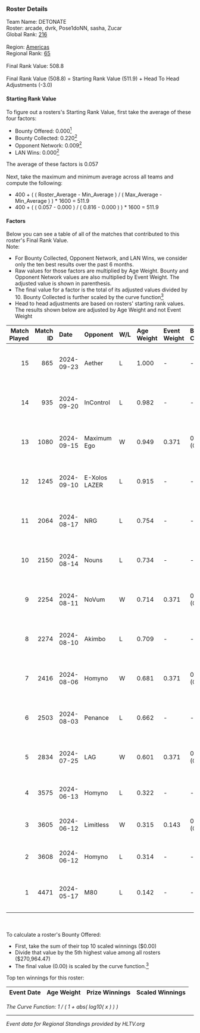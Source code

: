 ### Roster Details<br />
Team Name: DETONATE<br />
Roster: arcade, dvrk, Pose1doNN, sasha, Zucar<br />
Global Rank: [216](../../standings_global_2024_10_23.md)<br />
<br />
Region: [Americas]( ../../standings_americas_2024_10_23.md)<br />
Regional Rank: [65]( ../../standings_americas_2024_10_23.md)<br />
<br />
Final Rank Value:  508.8<br />
<br />
Final Rank Value (508.8) = Starting Rank Value (511.9) + Head To Head Adjustments (-3.0)<br />

#### Starting Rank Value<br />
To figure out a rosters's Starting Rank Value, first take the average of these four factors:<br />
- Bounty Offered: 0.000[<sup>1</sup>](#table2)
- Bounty Collected: 0.220[<sup>2</sup>](#table1)
- Opponent Network: 0.009[<sup>2</sup>](#table1)
- LAN Wins: 0.000[<sup>2</sup>](#table1)

The average of these factors is 0.057<br />
<br />
Next, take the maximum and minimum average across all teams and compute the following:<br />
- 400 + ( ( Roster_Average - Min_Average ) / ( Max_Average - Min_Average ) ) * 1600 = 511.9
- 400 + ( ( 0.057 - 0.000 ) / ( 0.816 - 0.000 ) ) * 1600 = 511.9


#### Factors<br />
Below you can see a table of all of the matches that contributed to this roster's Final Rank Value.<br />
Note:<br />

- For Bounty Collected, Opponent Network, and LAN Wins, we consider only the ten best results over the past 6 months.
- Raw values for those factors are multiplied by Age Weight. Bounty and Opponent Network values are also multiplied by Event Weight. The adjusted value is shown in parenthesis.
- The final value for a factor is the total of its adjusted values divided by 10. Bounty Collected is further scaled by the curve function[<sup>3</sup>](#curveFunction)
- Head to head adjustments are based on rosters' starting rank values. The results shown below are adjusted by Age Weight and not Event Weight
<span id="table1"></span><br />


| Match Played | Match ID | Date       | Opponent      | W/L | Age Weight | Event Weight | Bounty Collected | Opponent Network | LAN Wins  | H2H Adj. | Roster                                  |
| -: | -: | :- | :- | :- | :- | :- | :- | :- | :- | -: | :- |
|           15 |      865 | 2024-09-23 | Aether        | L   | 1.000      | -            | -                | -                | -         |   -16.64 | arcade, dvrk, Pose1doNN, sasha, Zucar   |
|           14 |      935 | 2024-09-20 | InControl     | L   | 0.982      | -            | -                | -                | -         |    -9.42 | arcade, dvrk, Pose1doNN, sasha, Zucar   |
|           13 |     1080 | 2024-09-15 | Maximum Ego   | W   | 0.949      | 0.371        | 0.000 (0.000)    | 0.000 (0.000)    | 0 (0.000) |     9.38 | arcade, dvrk, Pose1doNN, sasha, Zucar   |
|           12 |     1245 | 2024-09-10 | E-Xolos LAZER | L   | 0.915      | -            | -                | -                | -         |    -4.05 | arcade, dvrk, Pose1doNN, sasha, Zucar   |
|           11 |     2064 | 2024-08-17 | NRG           | L   | 0.754      | -            | -                | -                | -         |    -1.10 | emothug, Halen, Pose1doNN, sasha, Zucar |
|           10 |     2150 | 2024-08-14 | Nouns         | L   | 0.734      | -            | -                | -                | -         |    -0.84 | emothug, Halen, Pose1doNN, sasha, Zucar |
|            9 |     2254 | 2024-08-11 | NoVum         | W   | 0.714      | 0.371        | 0.000 (0.000)    | 0.000 (0.000)    | 0 (0.000) |     7.29 | Halen, Pose1doNN, rayxts, sasha, Zucar  |
|            8 |     2274 | 2024-08-10 | Akimbo        | L   | 0.709      | -            | -                | -                | -         |   -11.58 | Halen, Pose1doNN, rayxts, sasha, Zucar  |
|            7 |     2416 | 2024-08-06 | Homyno        | W   | 0.681      | 0.371        | 0.006 (0.002)    | 0.108 (0.027)    | 0 (0.000) |    14.30 | Halen, Pose1doNN, rayxts, sasha, Zucar  |
|            6 |     2503 | 2024-08-03 | Penance       | L   | 0.662      | -            | -                | -                | -         |    -6.39 | Halen, Pose1doNN, rayxts, sasha, Zucar  |
|            5 |     2834 | 2024-07-25 | LAG           | W   | 0.601      | 0.371        | 0.006 (0.001)    | 0.261 (0.058)    | 0 (0.000) |    16.13 | Halen, Pose1doNN, rayxts, sasha, Zucar  |
|            4 |     3575 | 2024-06-13 | Homyno        | L   | 0.322      | -            | -                | -                | -         |    -3.21 | arcade, dvrk, rayxts, sasha, Zucar      |
|            3 |     3605 | 2024-06-12 | Limitless     | W   | 0.315      | 0.143        | 0.000 (0.000)    | 0.032 (0.001)    | 0 (0.000) |     6.25 | arcade, dvrk, rayxts, sasha, Zucar      |
|            2 |     3608 | 2024-06-12 | Homyno        | L   | 0.314      | -            | -                | -                | -         |    -3.10 | arcade, dvrk, rayxts, sasha, Zucar      |
|            1 |     4471 | 2024-05-17 | M80           | L   | 0.142      | -            | -                | -                | -         |    -0.04 | dvrk, Joshyy, rayxts, sasha, Zucar      |

<br />
<span id="table2"></span><br />
To calculate a roster's Bounty Offered:<br />

- First, take the sum of their top 10 scaled winnings ($0.00)
- Divide that value by the 5th highest value among all rosters ($270,964.47)
- The final value (0.00) is scaled by the curve function.[<sup>3</sup>](#curveFunction)

Top ten winnings for this roster:<br />

| Event Date | Age Weight | Prize Winnings | Scaled Winnings |
| :- | -: | :- | :- |


<span id="curveFunction"></span>_The Curve Function: 1 / ( 1 + abs( log10( x ) ) )_<br />

---
_Event data for Regional Standings provided by HLTV.org_<br />
